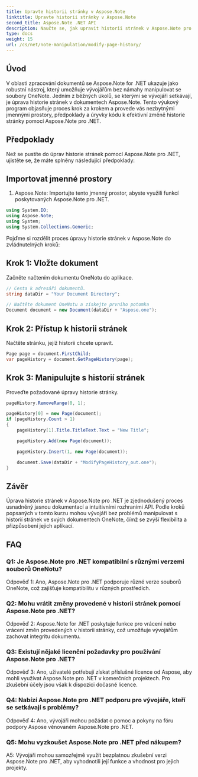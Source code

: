 ```yaml
---
title: Upravte historii stránky v Aspose.Note
linktitle: Upravte historii stránky v Aspose.Note
second_title: Aspose.Note .NET API
description: Naučte se, jak upravit historii stránek v Aspose.Note pro .NET pomocí tohoto komplexního kurzu. Vylepšete své možnosti zpracování dokumentů bez námahy.
type: docs
weight: 15
url: /cs/net/note-manipulation/modify-page-history/
---
```

## Úvod

V oblasti zpracování dokumentů se Aspose.Note for .NET ukazuje jako robustní nástroj, který umožňuje vývojářům bez námahy manipulovat se soubory OneNote. Jedním z běžných úkolů, se kterými se vývojáři setkávají, je úprava historie stránek v dokumentech Aspose.Note. Tento výukový program objasňuje proces krok za krokem a provede vás nezbytnými jmennými prostory, předpoklady a úryvky kódu k efektivní změně historie stránky pomocí Aspose.Note pro .NET.

## Předpoklady

Než se pustíte do úprav historie stránek pomocí Aspose.Note pro .NET, ujistěte se, že máte splněny následující předpoklady:

## Importovat jmenné prostory

1. Aspose.Note: Importujte tento jmenný prostor, abyste využili funkcí poskytovaných Aspose.Note pro .NET.

```csharp
using System.IO;
using Aspose.Note;
using System;
using System.Collections.Generic;
```

Pojďme si rozdělit proces úpravy historie stránek v Aspose.Note do zvládnutelných kroků:

## Krok 1: Vložte dokument

Začněte načtením dokumentu OneNotu do aplikace.

```csharp
// Cesta k adresáři dokumentů.
string dataDir = "Your Document Directory";

// Načtěte dokument OneNotu a získejte prvního potomka
Document document = new Document(dataDir + "Aspose.one");
```

## Krok 2: Přístup k historii stránek

Načtěte stránku, jejíž historii chcete upravit.

```csharp
Page page = document.FirstChild;
var pageHistory = document.GetPageHistory(page);
```

## Krok 3: Manipulujte s historií stránek

Proveďte požadované úpravy historie stránky.

```csharp
pageHistory.RemoveRange(0, 1);

pageHistory[0] = new Page(document);
if (pageHistory.Count > 1)
{
    pageHistory[1].Title.TitleText.Text = "New Title";

    pageHistory.Add(new Page(document));

    pageHistory.Insert(1, new Page(document));

    document.Save(dataDir + "ModifyPageHistory_out.one");
}
```

## Závěr

Úprava historie stránek v Aspose.Note pro .NET je zjednodušený proces usnadněný jasnou dokumentací a intuitivními rozhraními API. Podle kroků popsaných v tomto kurzu mohou vývojáři bez problémů manipulovat s historií stránek ve svých dokumentech OneNote, čímž se zvýší flexibilita a přizpůsobení jejich aplikací.

## FAQ

### Q1: Je Aspose.Note pro .NET kompatibilní s různými verzemi souborů OneNotu?

Odpověď 1: Ano, Aspose.Note pro .NET podporuje různé verze souborů OneNote, což zajišťuje kompatibilitu v různých prostředích.

### Q2: Mohu vrátit změny provedené v historii stránek pomocí Aspose.Note pro .NET?

Odpověď 2: Aspose.Note for .NET poskytuje funkce pro vrácení nebo vrácení změn provedených v historii stránky, což umožňuje vývojářům zachovat integritu dokumentu.

### Q3: Existují nějaké licenční požadavky pro používání Aspose.Note pro .NET?

Odpověď 3: Ano, uživatelé potřebují získat příslušné licence od Aspose, aby mohli využívat Aspose.Note pro .NET v komerčních projektech. Pro zkušební účely jsou však k dispozici dočasné licence.

### Q4: Nabízí Aspose.Note pro .NET podporu pro vývojáře, kteří se setkávají s problémy?

Odpověď 4: Ano, vývojáři mohou požádat o pomoc a pokyny na fóru podpory Aspose věnovaném Aspose.Note pro .NET.

### Q5: Mohu vyzkoušet Aspose.Note pro .NET před nákupem?

A5: Vývojáři mohou samozřejmě využít bezplatnou zkušební verzi Aspose.Note pro .NET, aby vyhodnotili její funkce a vhodnost pro jejich projekty.
